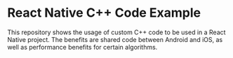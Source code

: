 # React Native C++ Code Example

This repository shows the usage of custom C++ code to be used in a React Native project. The benefits are shared code between Android and iOS, as well as performance benefits for certain algorithms.
